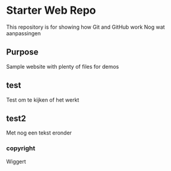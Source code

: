 # Starter Web Repo

This repository is for showing how Git and GitHub work
Nog wat aanpassingen

## Purpose

Sample website with plenty of files for demos

## test

Test om te kijken of het werkt

## test2
Met nog een tekst eronder


### copyright

Wiggert
